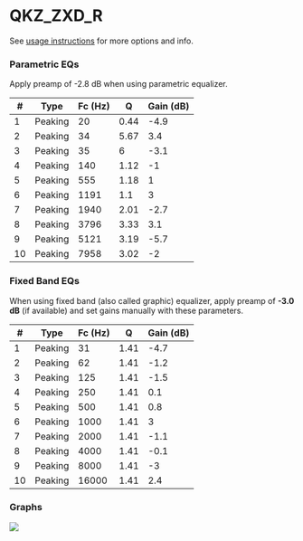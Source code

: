 # QKZ_ZXD_R
See [usage instructions](https://github.com/jaakkopasanen/AutoEq#usage) for more options and info.

### Parametric EQs
Apply preamp of -2.8 dB when using parametric equalizer.

|   # | Type    |   Fc (Hz) |    Q |   Gain (dB) |
|-----|---------|-----------|------|-------------|
|   1 | Peaking |        20 | 0.44 |        -4.9 |
|   2 | Peaking |        34 | 5.67 |         3.4 |
|   3 | Peaking |        35 | 6    |        -3.1 |
|   4 | Peaking |       140 | 1.12 |        -1   |
|   5 | Peaking |       555 | 1.18 |         1   |
|   6 | Peaking |      1191 | 1.1  |         3   |
|   7 | Peaking |      1940 | 2.01 |        -2.7 |
|   8 | Peaking |      3796 | 3.33 |         3.1 |
|   9 | Peaking |      5121 | 3.19 |        -5.7 |
|  10 | Peaking |      7958 | 3.02 |        -2   |

### Fixed Band EQs
When using fixed band (also called graphic) equalizer, apply preamp of **-3.0 dB** (if available) and set gains manually with these parameters.

|   # | Type    |   Fc (Hz) |    Q |   Gain (dB) |
|-----|---------|-----------|------|-------------|
|   1 | Peaking |        31 | 1.41 |        -4.7 |
|   2 | Peaking |        62 | 1.41 |        -1.2 |
|   3 | Peaking |       125 | 1.41 |        -1.5 |
|   4 | Peaking |       250 | 1.41 |         0.1 |
|   5 | Peaking |       500 | 1.41 |         0.8 |
|   6 | Peaking |      1000 | 1.41 |         3   |
|   7 | Peaking |      2000 | 1.41 |        -1.1 |
|   8 | Peaking |      4000 | 1.41 |        -0.1 |
|   9 | Peaking |      8000 | 1.41 |        -3   |
|  10 | Peaking |     16000 | 1.41 |         2.4 |

### Graphs
![](./QKZ_ZXD_R.png)
